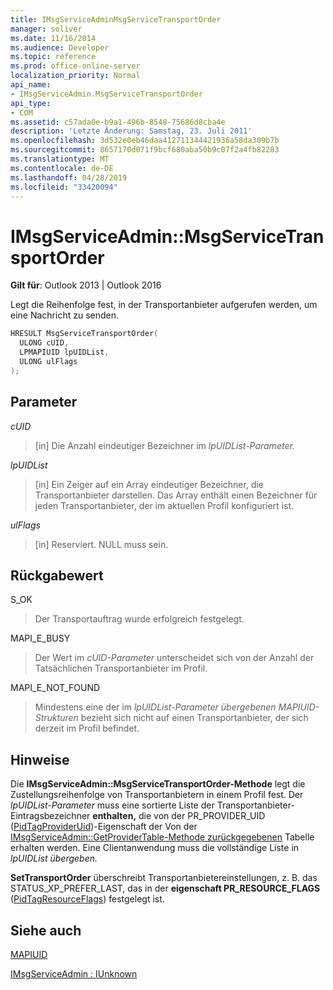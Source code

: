 ```yaml
---
title: IMsgServiceAdminMsgServiceTransportOrder
manager: soliver
ms.date: 11/16/2014
ms.audience: Developer
ms.topic: reference
ms.prod: office-online-server
localization_priority: Normal
api_name:
- IMsgServiceAdmin.MsgServiceTransportOrder
api_type:
- COM
ms.assetid: c57ada0e-b9a1-496b-8548-75686d8cba4e
description: 'Letzte Änderung: Samstag, 23. Juli 2011'
ms.openlocfilehash: 3d532e0eb46daa412711344421936a58da309b7b
ms.sourcegitcommit: 8657170d071f9bcf680aba50b9c07f2a4fb82283
ms.translationtype: MT
ms.contentlocale: de-DE
ms.lasthandoff: 04/28/2019
ms.locfileid: "33420094"
---
```

# <a name="imsgserviceadminmsgservicetransportorder"></a>IMsgServiceAdmin::MsgServiceTransportOrder

  
  
**Gilt für**: Outlook 2013 | Outlook 2016 
  
Legt die Reihenfolge fest, in der Transportanbieter aufgerufen werden, um eine Nachricht zu senden.
  
```cpp
HRESULT MsgServiceTransportOrder(
  ULONG cUID,
  LPMAPIUID lpUIDList,
  ULONG ulFlags    
);
```

## <a name="parameters"></a>Parameter

 _cUID_
  
> [in] Die Anzahl eindeutiger Bezeichner im _lpUIDList-Parameter._ 
    
 _lpUIDList_
  
> [in] Ein Zeiger auf ein Array eindeutiger Bezeichner, die Transportanbieter darstellen. Das Array enthält einen Bezeichner für jeden Transportanbieter, der im aktuellen Profil konfiguriert ist.
    
 _ulFlags_
  
> [in] Reserviert. NULL muss sein.
    
## <a name="return-value"></a>Rückgabewert

S_OK 
  
> Der Transportauftrag wurde erfolgreich festgelegt.
    
MAPI_E_BUSY 
  
> Der Wert im  _cUID-Parameter_ unterscheidet sich von der Anzahl der Tatsächlichen Transportanbieter im Profil. 
    
MAPI_E_NOT_FOUND 
  
> Mindestens eine der im _lpUIDList-Parameter übergebenen MAPIUID-Strukturen_ bezieht sich nicht auf einen Transportanbieter, der sich derzeit im Profil befindet. [](mapiuid.md) 
    
## <a name="remarks"></a>Hinweise

Die **IMsgServiceAdmin::MsgServiceTransportOrder-Methode** legt die Zustellungsreihenfolge von Transportanbietern in einem Profil fest. Der  _lpUIDList-Parameter_ muss eine sortierte Liste der Transportanbieter-Eintragsbezeichner **enthalten,** die von der PR_PROVIDER_UID ([PidTagProviderUid](pidtagprovideruid-canonical-property.md))-Eigenschaft der Von der [IMsgServiceAdmin::GetProviderTable-Methode zurückgegebenen](imsgserviceadmin-getprovidertable.md) Tabelle erhalten werden. Eine Clientanwendung muss die vollständige Liste in _lpUIDList übergeben._
  
 **SetTransportOrder** überschreibt Transportanbietereinstellungen, z. B. das STATUS_XP_PREFER_LAST, das in der **eigenschaft PR_RESOURCE_FLAGS** ([PidTagResourceFlags](pidtagresourceflags-canonical-property.md)) festgelegt ist. 
  
## <a name="see-also"></a>Siehe auch



[MAPIUID](mapiuid.md)
  
[IMsgServiceAdmin : IUnknown](imsgserviceadminiunknown.md)

